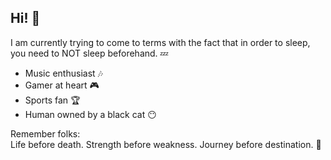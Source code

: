 ## Hi! 🐉

I am currently trying to come to terms with the fact that in order to sleep, you need to NOT sleep beforehand. 💤

- Music enthusiast 🎶
- Gamer at heart 🎮 
- Sports fan 🏆
- Human owned by a black cat 😶

Remember folks:\
Life before death. Strength before weakness. Journey before destination. 🙏
